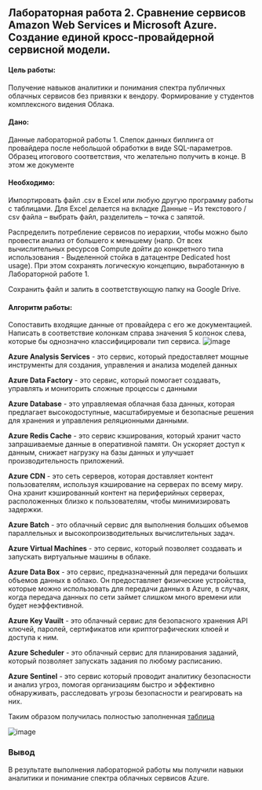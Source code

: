 ## Лабораторная работа 2. Сравнение сервисов Amazon Web Services и Microsoft Azure. Создание единой кросс-провайдерной сервисной модели.

#### Цель работы: 
Получение навыков аналитики и понимания спектра публичных облачных сервисов без привязки к вендору. Формирование у студентов комплексного видения Облака. 
#### Дано: 
Данные лабораторной работы 1.
Слепок данных биллинга от провайдера после небольшой обработки в виде SQL-параметров. 
Образец итогового соответствия, что желательно получить в конце. В этом же документе  
#### Необходимо: 
Импортировать файл .csv в Excel или любую другую программу работы с таблицами. Для Excel делается на вкладке Данные – Из текстового / csv файла – выбрать файл, разделитель – точка с запятой.

Распределить потребление сервисов по иерархии, чтобы можно было провести анализ от большего к меньшему (напр. От всех вычислительных ресурсов Compute дойти до конкретного типа использования - Выделенной стойка в датацентре Dedicated host usage). При этом сохранять логическую концепцию, выработанную в Лабораторной работе 1.

Сохранить файл и залить в соответствующую папку на Google Drive.
#### Алгоритм работы: 
Сопоставить входящие данные от провайдера с его же документацией. Написать в соответствие колонкам справа значения 5 колонок слева, которые бы однозначно классифицировали тип сервиса.
![image](https://github.com/user-attachments/assets/c6ba7ce5-f59d-4003-a41a-7845a1b745c9)


**Azure Analysis Services** - это сервис, который предоставляет мощные инструменты для создания, управления и анализа моделей данных

**Azure Data Factory** - это сервис, который помогает создавать, управлять и мониторить сложные процессы с данными

**Azure Database** - это управляемая облачная база данных, которая предлагает высокодоступные, масштабируемые и безопасные решения для хранения и управления реляционными данными.

**Azure Redis Cache** - это сервис кэширования, который хранит часто запрашиваемые данные в оперативной памяти. Он ускоряет доступ к данным, снижает нагрузку на базы данных и улучшает производительность приложений.

**Azure CDN** - это сеть серверов, которая доставляет контент пользователям, используя кэширование на серверах по всему миру. Она хранит кэшированный контент на периферийных серверах, расположенных близко к пользователям, чтобы минимизировать задержки.

**Azure Batch** - это облачный сервис для выполнения больших объемов параллельных и высокопроизводительных вычислительных задач. 

**Azure Virtual Machines** - это сервис, который позволяет создавать и запускать виртуальные машины в облаке.

**Azure Data Box** - это сервис, предназначенный для передачи больших объемов данных в облако. Он предоставляет физические устройства, которые можно использовать для передачи данных в Azure, в случаях, когда передача данных по сети займет слишком много времени или будет неэффективной.

**Azure Key Vauilt** - это облачный сервис для безопасного хранения API ключей, паролей, сертификатов или криптографических клюей и доступа к ним. 

**Azure Scheduler** - это облачный сервис для планирования заданий, который позволяет запускать задания по любому расписанию. 

**Azure Sentinel** - это сервис который проводит аналитику безопасности и анализ угроз, помогая организациям быстро и эффективно обнаруживать, расследовать угрозы безопасности и реагировать на них.

Таким образом получилась полностью заполненная [таблица](https://docs.google.com/spreadsheets/d/1UMQqGOzJvsmvzur5UppEaUERe12o5pvKqxt4NEhfA_M/edit?gid=1535595056#gid=1535595056)

![image](https://github.com/user-attachments/assets/57a02426-e3a1-46e5-92c6-4beb0571457b)

### Вывод
В результате выполнения лабораторной работы мы получили навыки аналитики и понимание спектра облачных сервисов Azure.
